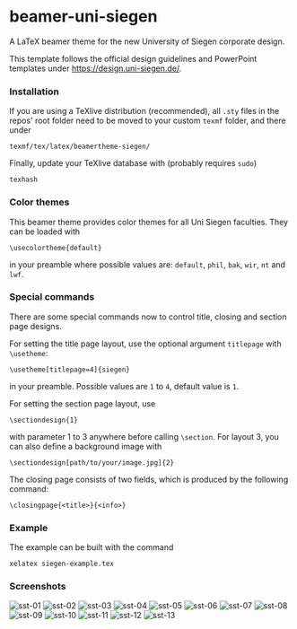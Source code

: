 # beamer-uni-siegen
A LaTeX beamer theme for the new University of Siegen corporate design.

This template follows the official design guidelines and PowerPoint templates under https://design.uni-siegen.de/.

### Installation

If you are using a TeXlive distribution (recommended), all ``.sty`` files in the repos' root folder need to be moved to your custom ``texmf`` folder, and there under

    texmf/tex/latex/beamertheme-siegen/

Finally, update your TeXlive database with (probably requires ``sudo``)

    texhash

### Color themes
This beamer theme provides color themes for all Uni Siegen faculties.
They can be loaded with

    \usecolortheme{default}
    
in your preamble where possible values are: ``default``, ``phil``, ``bak``, ``wir``, ``nt`` and ``lwf``.

### Special commands
There are some special commands now to control title, closing and section page designs.

For setting the title page layout, use the optional argument ``titlepage`` with ``\usetheme``:

    \usetheme[titlepage=4]{siegen}

in your preamble. Possible values are ``1`` to ``4``, default value is ``1``.

For setting the section page layout, use

    \sectiondesign{1}

with parameter 1 to 3 anywhere before calling ``\section``. For layout 3, you can also define a background image with

    \sectiondesign[path/to/your/image.jpg]{2}
    
The closing page consists of two fields, which is produced by the following command:

    \closingpage{<title>}{<info>}

### Example

The example can be built with the command

    xelatex siegen-example.tex

### Screenshots

![sst-01](https://user-images.githubusercontent.com/4593545/190432730-ea6f88ae-5337-4ad4-907c-530707135677.jpg)
![sst-02](https://user-images.githubusercontent.com/4593545/190432739-78b05821-2eb8-4e7e-8551-9454e323a5f7.jpg)
![sst-03](https://user-images.githubusercontent.com/4593545/190432743-dd53b585-d7f4-434c-b1cc-148ae502b6b6.jpg)
![sst-04](https://user-images.githubusercontent.com/4593545/190432746-dc0e2297-23fc-4eef-9f33-3831efa03764.jpg)
![sst-05](https://user-images.githubusercontent.com/4593545/190432754-e7deeca7-e006-4d61-8a20-b3cfb2695a88.jpg)
![sst-06](https://user-images.githubusercontent.com/4593545/190432757-3396045b-fc55-4735-ae9e-f40a1cac457e.jpg)
![sst-07](https://user-images.githubusercontent.com/4593545/190432760-3b52fa8a-67f6-4c63-a7e8-72b31cc99210.jpg)
![sst-08](https://user-images.githubusercontent.com/4593545/190432764-67f568db-539e-4981-8bca-af408fe5040e.jpg)
![sst-09](https://user-images.githubusercontent.com/4593545/190432772-2914a422-f818-4e78-abb2-d3282fe1f981.jpg)
![sst-10](https://user-images.githubusercontent.com/4593545/190432775-c36814b3-d4b4-4629-a64a-961f7f892efb.jpg)
![sst-11](https://user-images.githubusercontent.com/4593545/190432778-5216de27-f0a9-47c9-badf-1097a62016b6.jpg)
![sst-12](https://user-images.githubusercontent.com/4593545/190432782-f0aed8b8-d354-4ee3-9f6a-499df34ea2e9.jpg)
![sst-13](https://user-images.githubusercontent.com/4593545/190432785-416afcd1-29a0-43ef-b828-89461b4babd1.jpg)
